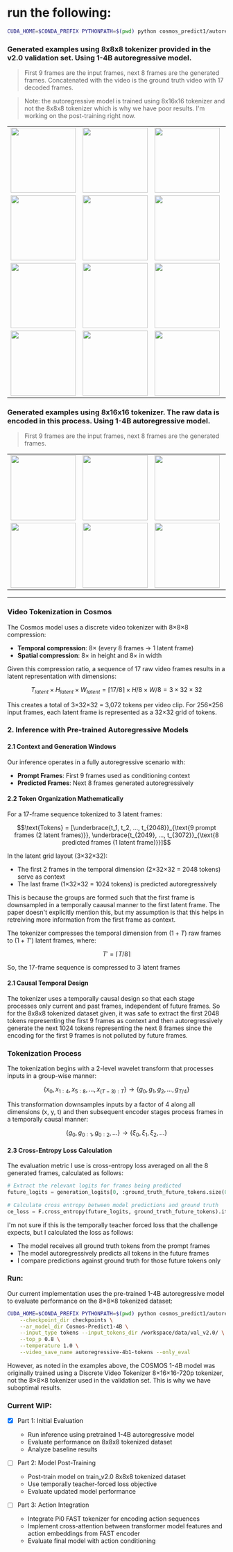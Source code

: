 # run the following:
```bash
CUDA_HOME=$CONDA_PREFIX PYTHONPATH=$(pwd) python cosmos_predict1/autoregressive/inference/wm_compression.py     --checkpoint_dir checkpoints     --ar_model_dir Cosmos-Predict1-4B     --input_type tokens --input_tokens_dir /workspace/data/val_v2.0/     --top_p 0.8     --temperature 1.0    --video_save_name autoregressive-4b1-tokens --only_eval
```

### Generated examples using 8x8x8 tokenizer provided in the v2.0 validation set. Using 1-4B autoregressive model.

> First 9 frames are the input frames, next 8 frames are the generated frames. Concatenated with the video is the ground truth video with 17 decoded frames.

> Note: the autoregressive model is trained using 8x16x16 tokenizer and not the 8x8x8 tokenizer which is why we have poor results. I'm working on the post-training right now.

<table>
  <tr>
    <td><img src="assets/tokenized/sample_1_image.gif" width="150" /></td>
    <td><img src="assets/tokenized/sample_11_image.gif" width="150" /></td>
    <td><img src="assets/tokenized/sample_13_image.gif" width="150" /></td>
    <td><img src="assets/tokenized/sample_24_image.gif" width="150" /></td>
  </tr>
  <tr>
    <td><img src="assets/tokenized/sample_40_image.gif" width="150" /></td>
    <td><img src="assets/tokenized/sample_72_image.gif" width="150" /></td>
    <td><img src="assets/tokenized/sample_162_image.gif" width="150" /></td>
    <td><img src="assets/tokenized/sample_248_image.gif" width="150" /></td>
  </tr>
  <tr>
    <td><img src="assets/tokenized/sample_257_image.gif" width="150" /></td>
    <td><img src="assets/tokenized/sample_375_image.gif" width="150" /></td>
    <td><img src="assets/tokenized/sample_443_image.gif" width="150" /></td>
    <td><img src="assets/tokenized/sample_445_image.gif" width="150" /></td>
  </tr>
  <tr>
    <td><img src="assets/tokenized/sample_446_image.gif" width="150" /></td>
    <td><img src="assets/tokenized/sample_455_image.gif" width="150" /></td>
    <td><img src="assets/tokenized/sample_48_image.gif" width="150" /></td>
    <td><img src="assets/tokenized/sample_9_image.gif" width="150" /></td>
  </tr>
</table>

### Generated examples using 8x16x16 tokenizer. The raw data is encoded in this process. Using 1-4B autoregressive model.

> First 9 frames are the input frames, next 8 frames are the generated frames.

<table>
  <tr>
    <td><img src="assets/raw/sample_17.gif" width="150" /></td>
    <td><img src="assets/raw/sample_2.gif" width="150" /></td>
    <td><img src="assets/raw/sample_20.gif" width="150" /></td>
    <td><img src="assets/raw/sample_23.gif" width="150" /></td>
  </tr>
  <tr>
    <td><img src="assets/raw/sample_27.gif" width="150" /></td>
    <td><img src="assets/raw/sample_33.gif" width="150" /></td>
    <td><img src="assets/raw/sample_36.gif" width="150" /></td>
    <td><img src="assets/raw/sample_9.gif" width="150" /></td>
  </tr>
</table>

---

### Video Tokenization in Cosmos

The Cosmos model uses a discrete video tokenizer with 8×8×8 compression:
- **Temporal compression**: 8× (every 8 frames → 1 latent frame)
- **Spatial compression**: 8× in height and 8× in width



Given this compression ratio, a sequence of 17 raw video frames results in a latent representation with dimensions:

$$T_{latent} \times H_{latent} \times W_{latent} = \lceil 17/8 \rceil \times H/8 \times W/8 = 3 \times 32 \times 32$$

This creates a total of 3×32×32 = 3,072 tokens per video clip. For 256×256 input frames, each latent frame is represented as a 32×32 grid of tokens.

### 2. Inference with Pre-trained Autoregressive Models

#### 2.1 Context and Generation Windows

Our inference operates in a fully autoregressive scenario with:
- **Prompt Frames**: First 9 frames used as conditioning context
- **Predicted Frames**: Next 8 frames generated autoregressively


#### 2.2 Token Organization Mathematically

For a 17-frame sequence tokenized to 3 latent frames:

$$\text{Tokens} = [\underbrace{t_1, t_2, ..., t_{2048}}_{\text{9 prompt frames (2 latent frames)}}, \underbrace{t_{2049}, ..., t_{3072}}_{\text{8 predicted frames (1 latent frame)}}]$$

In the latent grid layout (3×32×32):
- The first 2 frames in the temporal dimension (2×32×32 = 2048 tokens) serve as context
- The last frame (1×32×32 = 1024 tokens) is predicted autoregressively

This is because the groups are formed such that the first frame is downsampled in a temporally caausal manner to the first latent frame. The paper doesn't explicitly mention this, but my assumption is that this helps in retreiving more information from the first frame as context.

The tokenizer compresses the temporal dimension from $(1 + T)$ raw frames to $(1 + T')$ latent frames, where:

$$T' = \lceil T/8 \rceil$$

So, the 17-frame sequence is compressed to 3 latent frames

#### 2.1 Causal Temporal Design

The tokenizer uses a temporally causal design so that each stage processes only current and past frames, independent of future frames. So for the 8x8x8 tokenized dataset given, it was safe to extract the first 2048 tokens representing the first 9 frames as context and then autoregressively generate the next 1024 tokens representing the next 8 frames since the encoding for the first 9 frames is not polluted by future frames.

### Tokenization Process

The tokenization begins with a 2-level wavelet transform that processes inputs in a group-wise manner:

$$\{x_0, x_{1:4}, x_{5:8}, \ldots, x_{(T-3):T}\} \rightarrow \{g_0, g_1, g_2, \ldots, g_{T/4}\}$$

This transformation downsamples inputs by a factor of 4 along all dimensions (x, y, t) and then subsequent encoder stages process frames in a temporally causal manner:

$$\{g_0, g_{0:1}, g_{0:2}, \ldots\} \rightarrow \{\xi_0, \xi_1, \xi_2, \ldots\}$$


#### 2.3 Cross-Entropy Loss Calculation

The evaluation metric I use is cross-entropy loss averaged on all the 8 generated frames, calculated as follows:

```python
# Extract the relevant logits for frames being predicted
future_logits = generation_logits[0, :ground_truth_future_tokens.size(0), :]  # [seq_len, vocab_size]
        
# Calculate cross entropy between model predictions and ground truth
ce_loss = F.cross_entropy(future_logits, ground_truth_future_tokens).item()
```

I'm not sure if this is the temporally teacher forced loss that the challenge expects, but I calculated the loss as follows:
- The model receives all ground truth tokens from the prompt frames
- The model autoregressively predicts all tokens in the future frames
- I compare predictions against ground truth for those future tokens only

### Run:

Our current implementation uses the pre-trained 1-4B autoregressive model to evaluate performance on the 8×8×8 tokenized dataset:

```bash
CUDA_HOME=$CONDA_PREFIX PYTHONPATH=$(pwd) python cosmos_predict1/autoregressive/inference/wm_compression.py \
    --checkpoint_dir checkpoints \
    --ar_model_dir Cosmos-Predict1-4B \
    --input_type tokens --input_tokens_dir /workspace/data/val_v2.0/ \
    --top_p 0.8 \
    --temperature 1.0 \
    --video_save_name autoregressive-4b1-tokens --only_eval
```

However, as noted in the examples above, the COSMOS 1-4B model was originally trained using a Discrete Video Tokenizer 8×16×16-720p tokenizer, not the 8×8×8 tokenizer used in the validation set. This is why we have suboptimal results.

### Current WIP:

- [x] Part 1: Initial Evaluation
  - Run inference using pretrained 1-4B autoregressive model
  - Evaluate performance on 8x8x8 tokenized dataset
  - Analyze baseline results

- [ ] Part 2: Model Post-Training
  - Post-train model on train_v2.0 8x8x8 tokenized dataset
  - Use temporally teacher-forced loss objective
  - Evaluate updated model performance

- [ ] Part 3: Action Integration
  - Integrate Pi0 FAST tokenizer for encoding action sequences
  - Implement cross-attention between transformer model features and action embeddings from FAST encoder
  - Evaluate final model with action conditioning

